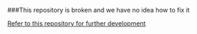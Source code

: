 ###This repository is broken and we have no idea how to fix it

[Refer to this repository for further development](https://github.com/waltzaround/CTEC708-VR-Project)
